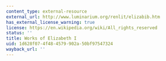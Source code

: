 ```yaml
---
content_type: external-resource
external_url: http://www.luminarium.org/renlit/elizabib.htm
has_external_license_warning: true
license: https://en.wikipedia.org/wiki/All_rights_reserved
status: ''
title: Works of Elizabeth I
uid: 1d628f07-4f48-4579-902a-50bf97547324
wayback_url: ''
---
```

